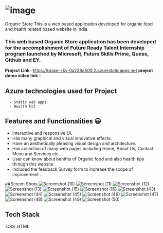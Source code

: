 #  ![image](https://user-images.githubusercontent.com/108931081/209616015-39a0ee94-2a9b-4b02-b493-761f4a7bd132.png)
 Organic Store 
This is a web based application developed for organic food and health related based website in india.
### This web based Organic Store application has been developed for the accomplishment of Future Ready Talent Internship program launched by Microsoft, Future Skills Prime, Quess, Github and EY.


**Project Link** -https://brave-sky-0a228a500.2.azurestaticapps.net
**project demo video link** - 

## Azure technologies used for Project
      - Static web apps
      - Health bot
      
## Features and Functionalities 😃

- Interactive and responsive UI.
- Has many graphical and visual innovative effects.
- Have an aesthetically pleasing visual design and architecture.
- Has collection of many web pages including Home, About Us, Contact, Menu and Services etc.
- User can know about benifits of Organic food and also health tips through this website.
- Included the feedback Survey form to increase the scope of improvement .

##Screen Shots
![Screenshot (10)](https://user-images.githubusercontent.com/108931081/205335011-7d1c14bc-6ecc-42c5-8b8f-2d09306cb1b7.png)
![Screenshot (11)](https://user-images.githubusercontent.com/108931081/205335205-345f17ec-ebe4-4780-b179-f790307ab908.png)
![Screenshot (12)](https://user-images.githubusercontent.com/108931081/205335320-05f449b6-15f7-405b-8159-65fa75a61a0f.png)
![Screenshot (13)](https://user-images.githubusercontent.com/108931081/205335422-a416bee8-b5fb-4c42-a9df-a6e7ad09f257.png)
![Screenshot (15)](https://user-images.githubusercontent.com/108931081/205335493-70c9afa6-5d1d-484a-8163-a3a60cc93f59.png)
![Screenshot (16)](https://user-images.githubusercontent.com/108931081/205335590-4dc7cec0-43a4-42a7-a8d2-36f75d489d41.png)
![Screenshot (43)](https://user-images.githubusercontent.com/108931081/209435882-fe078bc0-65f0-463f-aef1-b29d87c10916.png)
![Screenshot (44)](https://user-images.githubusercontent.com/108931081/209435887-c9ec6b04-cf57-4a36-a5dc-316d748508e6.png)
![Screenshot (45)](https://user-images.githubusercontent.com/108931081/209435907-b1e6b84a-398a-4f38-a73c-9b39fef66972.png)
![Screenshot (46)](https://user-images.githubusercontent.com/108931081/209435909-6558a459-bda3-40fb-9327-0fc58ae8ebbc.png)
![Screenshot (47)](https://user-images.githubusercontent.com/108931081/209435925-6ff0819f-b868-4fc7-876c-7a1a3b59c113.png)
![Screenshot (48)](https://user-images.githubusercontent.com/108931081/209435944-610a0657-5967-4465-af27-f09315157f71.png)
![Screenshot (49)](https://user-images.githubusercontent.com/108931081/209435958-39e5976f-c30b-4ca7-89e8-4e51e5312239.png)
![Screenshot (50)](https://user-images.githubusercontent.com/108931081/209435963-d7e54c3b-71ba-48e6-a908-269abe9d89e5.png)



## Tech Stack 
.CSS
.HTML
